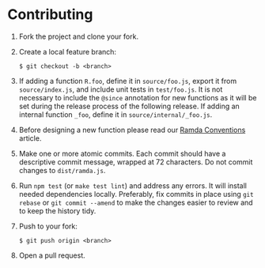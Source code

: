 # Contributing

1.  Fork the project and clone your fork.

1.  Create a local feature branch:

        $ git checkout -b <branch>

1.  If adding a function `R.foo`, define it in `source/foo.js`, export it from
    `source/index.js`, and include unit tests in `test/foo.js`. It is not necessary
    to include the `@since` annotation for new functions as it will be set
    during the release process of the following release. If adding an internal
    function `_foo`, define it in `source/internal/_foo.js`.

1.  Before designing a new function please read our [Ramda Conventions](https://github.com/ramda/ramda/wiki/Ramda-Conventions) article.

1.  Make one or more atomic commits. Each commit should have a descriptive
    commit message, wrapped at 72 characters. Do not commit changes to
    `dist/ramda.js`.

1.  Run `npm test` (or `make test lint`) and address any errors. It will install
    needed dependencies locally.  Preferably, fix commits in place using `git
    rebase` or `git commit --amend` to make the changes easier to review and to
    keep the history tidy.

1.  Push to your fork:

        $ git push origin <branch>

1.  Open a pull request.
